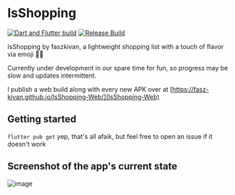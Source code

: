 # IsShopping

[![Dart and Flutter build](https://github.com/Fasz-kivan/IsShopping/actions/workflows/dart.yml/badge.svg)](https://github.com/Fasz-kivan/IsShopping/actions/workflows/dart.yml)
[![Release Build](https://github.com/Fasz-kivan/IsShopping/actions/workflows/dart.yml/badge.svg)](https://github.com/Fasz-kivan/IsShopping/actions/workflows/publish.yml)

IsShopping by faszkivan, a lightweight shopping list with a touch of flavor via emoji 🍕😊

Currently under development in our spare time for fun, so progress may be slow and updates intermittent.

I publish a web build along with every new APK over at [https://fasz-kivan.github.io/IsShopping-Web/](IsShopping-Web)

## Getting started

`flutter pub get`
yep, that's all afaik, but feel free to open an issue if it doesn't work

## Screenshot of the app's current state

![image](https://github.com/Fasz-kivan/IsShopping/assets/55391231/d3d9639a-7127-4028-affd-9aad3f95a492)
